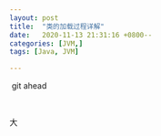 ```yaml
---
layout: post
title:  "类的加载过程详解"
date:   2020-11-13 21:31:16 +0800--
categories: [JVM,]
tags: [Java, JVM]  

---
```


  

​    git ahead

​         

 大